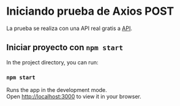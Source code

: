 # Iniciando prueba de Axios POST

La prueba se realiza con una API real gratis a [API](https://jsonplaceholder.typicode.com/users ).

## Iniciar proyecto con `npm start`

In the project directory, you can run:

### `npm start`

Runs the app in the development mode.\
Open [http://localhost:3000](http://localhost:3000) to view it in your browser.